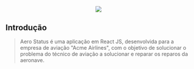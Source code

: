 <h1 align="center">
<img src="https://i.imgur.com/DPXjaGF.png">

## Introdução
> Aero Status é uma aplicação em React JS, desenvolvida para a empresa de aviação "Acme Airlines", com o objetivo de solucionar o problema do técnico de aviação a solucionar e reparar os reparos da aeronave.
